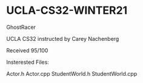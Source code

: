 # UCLA-CS32-WINTER21

GhostRacer

UCLA CS32 instructed by Carey Nachenberg

Received 95/100

Insterested Files:

Actor.h 
Actor.cpp 
StudentWorld.h 
StudentWorld.cpp
